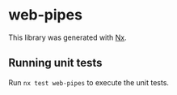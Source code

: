 # web-pipes

This library was generated with [Nx](https://nx.dev).

## Running unit tests

Run `nx test web-pipes` to execute the unit tests.
